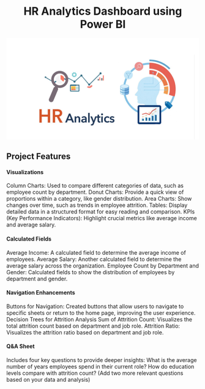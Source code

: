 <h1 align="center">HR Analytics Dashboard using Power BI</h1>
<p align="center">
<img src="Hr image.png">


## Project Features 
#### Visualizations
Column Charts: Used to compare different categories of data, such as employee count by department.
Donut Charts: Provide a quick view of proportions within a category, like gender distribution.
Area Charts: Show changes over time, such as trends in employee attrition.
Tables: Display detailed data in a structured format for easy reading and comparison.
KPIs (Key Performance Indicators): Highlight crucial metrics like average income and average salary.

#### Calculated Fields
Average Income: A calculated field to determine the average income of employees.
Average Salary: Another calculated field to determine the average salary across the organization.
Employee Count by Department and Gender: Calculated fields to show the distribution of employees by department and gender.

#### Navigation Enhancements
Buttons for Navigation: Created buttons that allow users to navigate to specific sheets or return to the home page, improving the user experience.
Decision Trees for Attrition Analysis
Sum of Attrition Count: Visualizes the total attrition count based on department and job role.
Attrition Ratio: Visualizes the attrition ratio based on department and job role.

#### Q&A Sheet
Includes four key questions to provide deeper insights:
What is the average number of years employees spend in their current role?
How do education levels compare with attrition count?
(Add two more relevant questions based on your data and analysis)

